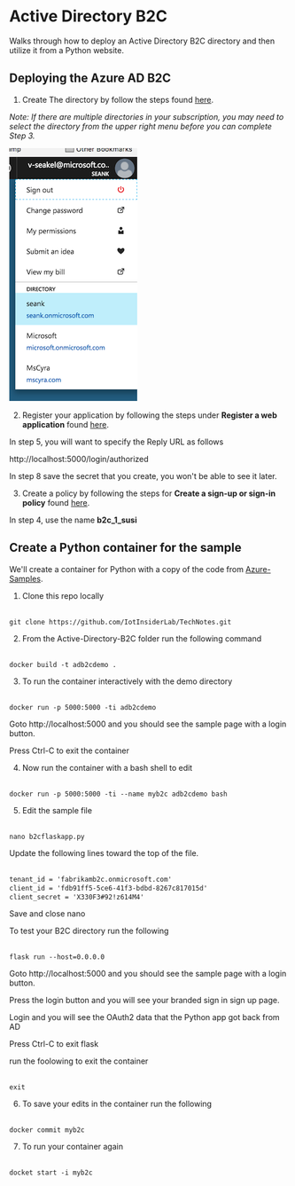 # Active Directory B2C

Walks through how to deploy an Active Directory B2C directory and then utilize it from a Python website.

## Deploying the Azure AD B2C

1. Create The directory by follow the steps found [here](https://docs.microsoft.com/en-us/azure/active-directory-b2c/active-directory-b2c-get-started).

  *Note: If there are multiple directories in your subscription, you may need to select the directory from the upper right menu before you can complete Step 3.*

  ![directory](img/directory.png)

2. Register your application by following the steps under **Register a web application** found [here](https://docs.microsoft.com/en-us/azure/active-directory-b2c/active-directory-b2c-app-registration).

  In step 5, you will want to specify the Reply URL as follows

  http://localhost:5000/login/authorized

  In step 8 save the secret that you create, you won't be able to see it later.

3. Create a policy by following the steps for **Create a sign-up or sign-in policy** found [here](https://docs.microsoft.com/en-us/azure/active-directory-b2c/active-directory-b2c-reference-policies).  

  In step 4, use the name **b2c_1_susi**

## Create a Python container for the sample

We'll create a container for Python with a copy of the code from [Azure-Samples](https://github.com/Azure-Samples/active-directory-b2c-python-flask-webapp).


1. Clone this repo locally

  ```

  git clone https://github.com/IotInsiderLab/TechNotes.git

  ```

2. From the Active-Directory-B2C folder run the following command

  ```

  docker build -t adb2cdemo .

  ```

3. To run the container interactively with the demo directory

  ```

  docker run -p 5000:5000 -ti adb2cdemo

  ```

  Goto http://localhost:5000 and you should see the sample page with a login button.

  Press Ctrl-C to exit the container

4. Now run the container with a bash shell to edit

  ```

  docker run -p 5000:5000 -ti --name myb2c adb2cdemo bash

  ```

5. Edit the sample file

  ```

  nano b2cflaskapp.py

  ```

  Update the following lines toward the top of the file.

  ```

  tenant_id = 'fabrikamb2c.onmicrosoft.com'
  client_id = 'fdb91ff5-5ce6-41f3-bdbd-8267c817015d'
  client_secret = 'X330F3#92!z614M4'

  ```

  Save and close nano

  To test your B2C directory run the following

  ```

  flask run --host=0.0.0.0

  ```

  Goto http://localhost:5000 and you should see the sample page with a login button.

  Press the login button and you will see your branded sign in sign up page.

  Login and you will see the OAuth2 data that the Python app got back from AD

  Press Ctrl-C to exit flask

  run the foolowing to exit the container

  ```

  exit

  ```

6. To save your edits in the container run the following

  ```

  docker commit myb2c

  ```

7. To run your container again

  ```

  docket start -i myb2c

  ```
